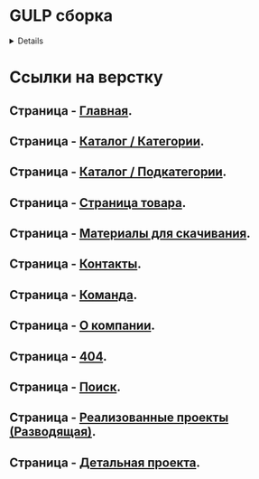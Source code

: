# GULP сборка

<details>
## Основные возможности и используемые технологии

* Система сборки [Gulp](https://gulpjs.com/)
* Оптимизация изображений.
* Генерация SVG-спрайтов.
* Шаблонизация с помощью [Pug](https://pugjs.org/).
* CSS-препроцессор [SCSS](http://sass-lang.com/) и [Autoprefixer](https://autoprefixer.github.io/ru/).
* Проверка кода линтерами ([pug-lint](https://www.npmjs.com/package/pug-lint), [stylelint](https://stylelint.io/), [ESLint](http://eslint.org/)).
* [Browsersync](https://www.browsersync.io/), автоматическое обновление страницы при разработке.
* Множество дополнительных параметров сборки.


## Начало работы

Для установки:

```bash
npm install
```

После установки пакетов можно запускать 'gulp'.

Для режима разработки:

```bash
npm run dev
```

Сборка прод версии:

```bash
npm run build:prod
```

В сборке используется deploy для github pages. Для его настройки в фале package.json в url нужно прописать ваш репозиторий.

```bash
"repository": {
		"type": "git",
		"url": "git+https://github.com/USER/PROJECT.git"
	},
```
После запуска команды создастся вторая ветка с деплоем.

## Gulp-задачи

* `dev` — основная задача, запускает `watch`. Режим разработки.
* `build:prod` — сборка всех файлов для продакшена, запускает задачи `build --prod`.
* `deploy` — сборка всех файлов для продакшена. Затем деплоит в GHP, запускает задачи `gh-pages`.
* `squoosh` — оптимизирует изображения в папке `build/assets/images`.

## Документация
1. [Структура проекта](readme/structure.md)
1. [Работа с PUG(JADE)](readme/pug.md)
1. [Работа с стилями(SCSS)](readme/styles.md)
1. [BEM методолгия](readme/bem.md)
1. [Pixel-perfect](readme/pixel-pefect.md)
1. [Кроссбраузерность](readme/crossbrowser.md)
1. [Работа с GIT](readme/git.md)

</details>

# Ссылки на верстку

## Страница - [Главная](https://danyfir.github.io/ckat/).
## Страница - [Каталог / Категории](https://danyfir.github.io/skat/catalog.html).
## Страница - [Каталог / Подкатегории](https://danyfir.github.io/skat/subcatalog.html).
## Страница - [Страница товара](https://danyfir.github.io/skat/product.html).
## Страница - [Материалы для скачивания](https://danyfir.github.io/skat/materials.html).
## Страница - [Контакты](https://danyfir.github.io/skat/contacts.html).
## Страница - [Команда](https://danyfir.github.io/skat/team.html).
## Страница - [О компании](https://danyfir.github.io/skat/about.html).
## Страница - [404](https://danyfir.github.io/skat/error.html).
## Страница - [Поиск](https://danyfir.github.io/skat/search.html).
## Страница - [Реализованные проекты (Разводящая)](https://danyfir.github.io/skat/projects.html).
## Страница - [Детальная проекта](https://danyfir.github.io/skat/project.html).
